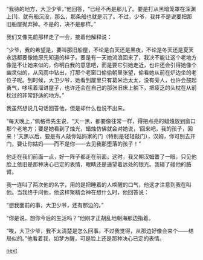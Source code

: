 
“我待的地方，大卫少爷，”他回答，“已经不再是那儿了。要是打从黑暗笼罩在深渊上[1]，就有船沉没，那么，那条船也就是沉了。不过，少爷，我并不是说要把那旧船屋抛弃掉。不是的，决不是那样。”

我们又像先前那样走了一会，接着他解释说：

“少爷，我的希望是，要叫那旧船屋，不论是白天还是黑夜，不论是冬天还是夏天永远都要像她原先知道的样子。要是有一天她流浪回来了，我决不能让这个老地方像是不让她来似的，你明白我的意思吧，而是要它引她走近，也许还会引得她像个幽灵似的，从风雨中钻出，打那个老窗口偷偷朝里张望，偷看她从前在炉边坐的老位子呢。到时候，大卫少爷，她看到屋里只有葛米治太太，没有旁人，也许会鼓起勇气，哆嗦着溜进屋子，也许还会在自己的那张旧床上躺下，把疲乏的头枕在从前枕过的非常舒适的地方。”

我虽然想说几句话回答他，但是却什么也说不出来。

“每天晚上，”佩格蒂先生说，“天一黑，都要像往常一样，得把点亮的蜡烛放到窗口那个老地方；要是她看到了烛光，蜡烛仿佛就会对她说，‘回来吧，我的孩子，回来！’天黑以后，要是有人敲你姑妈家的门（特别是轻轻敲门），汉姆，你可别去开门，要让你姑妈——而不是你——去见我那堕落的孩子！”

他走在我们前面一点，好一阵子都走在前面。这时，我又朝汉姆瞥了一眼，只见他脸上依旧是那种决心已定的表情，眼睛还是遥望着远处的银光。我碰了碰他的胳臂。

我一连叫了两次他的名字，用的是把睡着的人唤醒的口气，他这才注意到我在叫他。当我终于问他，他这样聚精会神在想什么时，他回答说：

“想我面前的事，大卫少爷，还有那边的。”

“你是说，想你今后的生活吗？”他刚才正胡乱地朝海那边指着。

“唉，大卫少爷，我不太清楚是怎么回事。不过我觉得，从那边好像会来个——结局似的。”他看着我，如梦方醒，可是脸上还是那种决心已定的表情。

[next](page409.md)